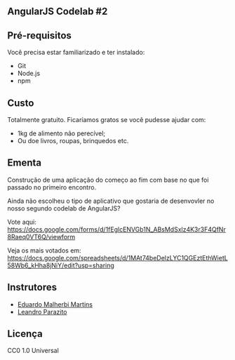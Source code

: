 AngularJS Codelab #2
--

Pré-requisitos
--

Você precisa estar familiarizado e ter instalado:

- Git
- Node.js
- npm


Custo
--

Totalmente gratuito. Ficaríamos gratos se você pudesse ajudar com:

- 1kg de alimento não perecível;
- Ou doe livros, roupas, brinquedos etc.

Ementa
--

Construção de uma aplicação do começo ao fim com base no que foi passado no primeiro encontro.

Ainda não escolheu o tipo de aplicativo que gostaria de desenvovler no nosso segundo codelab de AngularJS?

Vote aqui: https://docs.google.com/forms/d/1fEglcENVGb1N_ABsMdSxlz4K3r3F4QfNr8Raeq0VT6Q/viewform

Veja os mais votados em:
https://docs.google.com/spreadsheets/d/1MAt74beDelzLYC1QGEztEthWietL58Wb6_kHha8jNiY/edit?usp=sharing


Instrutores
--

- [Eduardo Malherbi Martins](https://plus.google.com/u/0/+EduardoMalherbiMartins)
- [Leandro Parazito](https://plus.google.com/+LeandroH)

Licença
--

CC0 1.0 Universal
